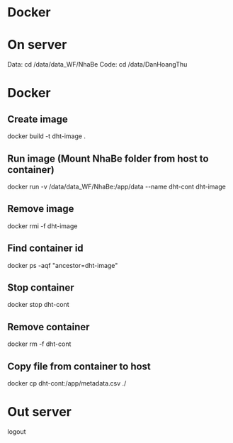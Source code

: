 # Docker
# On server
Data: cd /data/data_WF/NhaBe
Code: cd /data/DanHoangThu

# Docker
## Create image
docker build -t dht-image .
## Run image (Mount NhaBe folder from host to container)
docker run -v /data/data_WF/NhaBe:/app/data --name dht-cont dht-image
## Remove image
docker rmi -f dht-image
## Find container id
docker ps -aqf "ancestor=dht-image"
## Stop container
docker stop dht-cont
## Remove container
docker rm -f dht-cont
## Copy file from container to host
docker cp dht-cont:/app/metadata.csv ./

# Out server
logout